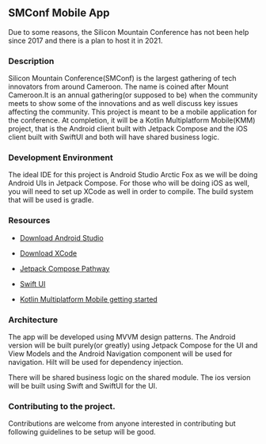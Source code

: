 ## SMConf Mobile App
Due to some reasons, the Silicon Mountain Conference has not been help since 2017 and there is a plan to host it
in 2021. 

### Description
Silicon Mountain Conference(SMConf) is the largest gathering of tech innovators from around Cameroon. The name is coined after Mount Cameroon.It is
an annual gathering(or supposed to be) when the community meets to show some of the innovations and as well discuss key issues affecting the community.
This project is meant to be a mobile application for the conference. At completion, it will be a Kotlin Multiplatform Mobile(KMM) project, that is the Android
client built with Jetpack Compose and the iOS client built with SwiftUI and both will have shared business logic.

### Development Environment
The ideal IDE for this project is Android Studio Arctic Fox as we will be doing Android UIs in Jetpack Compose. For those who
will be doing iOS as well, you will need to set up XCode as well in order to compile. The build system that will be used is gradle.


### Resources
- [Download Android Studio](https://developer.android.com/studio)
  
- [Download XCode](https://developer.apple.com/xcode/)

- [Jetpack Compose Pathway](https://developer.android.com/courses/pathways/compose)

- [Swift UI](https://developer.apple.com/xcode/swiftui/)

- [Kotlin Multiplatform Mobile getting started](https://kotlinlang.org/docs/mobile/getting-started.html)



### Architecture
The app will be developed using MVVM design patterns. The Android version will be built purely(or greatly) using
Jetpack Compose for the UI and View Models and the Android Navigation component will be used for navigation. Hilt will be used for
dependency injection.

There will be shared business logic on the shared module. The ios version will be built using Swift and SwiftUI for the UI.

### Contributing to the project.

Contributions are welcome from anyone interested in contributing but following guidelines to be setup will be good.



